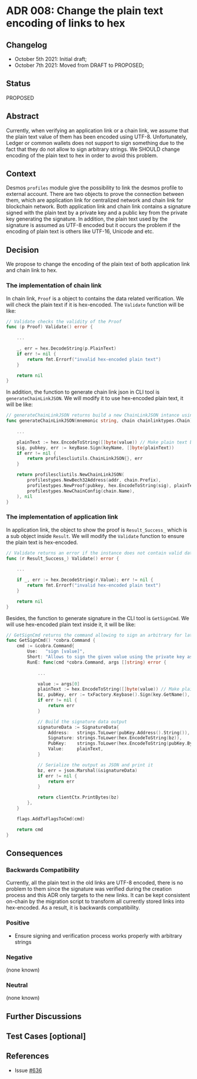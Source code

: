 # ADR 008: Change the plain text encoding of links to hex

## Changelog

- October 5th 2021: Initial draft;
- October 7th 2021: Moved from DRAFT to PROPOSED;

## Status

PROPOSED

## Abstract

Currently, when verifying an application link or a chain link, we assume that the plain text value of them has been encoded using UTF-8.
Unfortunately, Ledger or common wallets does not support to sign something due to the fact that they do not allow to sign arbitrary strings.
We SHOULD change encoding of the plain text to hex in order to avoid this problem. 

## Context

Desmos `profiles` module give the possibility to link the desmos profile to external account. There are two objects to prove 
the connection between them, which are application link for centralized network and chain link for blockchain network.
Both application link and chain link contains a signature signed with the plain text by a private key and a public key 
from the private key generating the signature. In addition, the plain text used by the signature is assumed as UTF-8 encoded 
but it occurs the problem if the encoding of plain text is others like UTF-16, Unicode and etc.

## Decision

We propose to change the encoding of the plain text of both application link and chain link to hex.

### The implementation of chain link

In chain link, `Proof` is a object to contains the data related verification. We will check the plain text if it is hex-encoded.
The `Validate` function will be like: 
```go
// Validate checks the validity of the Proof
func (p Proof) Validate() error {
    
    ...

    _, err = hex.DecodeString(p.PlainText)
    if err != nil {
        return fmt.Errorf("invalid hex-encoded plain text")
    }

	return nil
}
```
In addition, the function to generate chain link json in CLI tool is `generateChainLinkJSON`. 
We will modify it to use hex-encoded plain text, it will be like:
```go
// generateChainLinkJSON returns build a new ChainLinkJSON intance using the provided mnemonic and chain configuration
func generateChainLinkJSON(mnemonic string, chain chainlinktypes.Chain) (profilescliutils.ChainLinkJSON, error) {
	
    ...

	plainText := hex.EncodeToString([]byte(value)) // Make plain text be hex-encoded
	sig, pubkey, err := keyBase.Sign(keyName, []byte(plainText)) 
	if err != nil {
		return profilescliutils.ChainLinkJSON{}, err
	}

	return profilescliutils.NewChainLinkJSON(
		profilestypes.NewBech32Address(addr, chain.Prefix),
		profilestypes.NewProof(pubkey, hex.EncodeToString(sig), plainText),
		profilestypes.NewChainConfig(chain.Name),
	), nil
}
```

### The implementation of application link

In application link, the object to show the proof is `Result_Success_` which is a sub object inside `Result`.
We will modify the `Validate` function to ensure the plain text is hex-encoded.

```go
// Validate returns an error if the instance does not contain valid data
func (r Result_Success_) Validate() error {
	
    ...

    if _, err := hex.DecodeString(r.Value); err != nil {
        return fmt.Errorf("invalid hex-encoded plain text")
    }

	return nil
}
```

Besides, the function to generate signature in the CLI tool is `GetSignCmd`.
We will use hex-encoded plain text inside it, it will be like:
```go
// GetSignCmd returns the command allowing to sign an arbitrary for later verification
func GetSignCmd() *cobra.Command {
	cmd := &cobra.Command{
		Use:   "sign [value]",
		Short: "Allows to sign the given value using the private key associated to the address or key specified using the --from flag",
		RunE: func(cmd *cobra.Command, args []string) error {
			
            ...

			value := args[0]
            plainText := hex.EncodeToString([]byte(value)) // Make plain text be hex-encoded
			bz, pubKey, err := txFactory.Keybase().Sign(key.GetName(), []byte(plainText))
			if err != nil {
				return err
			}

			// Build the signature data output
			signatureData := SignatureData{
				Address:   strings.ToLower(pubKey.Address().String()),
				Signature: strings.ToLower(hex.EncodeToString(bz)),
				PubKey:    strings.ToLower(hex.EncodeToString(pubKey.Bytes())),
				Value:     plainText,
			}

			// Serialize the output as JSON and print it
			bz, err = json.Marshal(&signatureData)
			if err != nil {
				return err
			}

			return clientCtx.PrintBytes(bz)
		},
	}

	flags.AddTxFlagsToCmd(cmd)

	return cmd
}
```
## Consequences

### Backwards Compatibility

Currently, all the plain text in the old links are UTF-8 encoded, there is no problem to them since the signature was 
verified during the creation process and this ADR only targets to the new links. It can be kept consistent on-chain by the migration script
to transform all currently stored links into hex-encoded.
As a result, it is backwards compatibility.

### Positive

* Ensure signing and verification process works properly with arbitrary strings

### Negative

(none known)

### Neutral

(none known)

## Further Discussions

## Test Cases [optional]

## References

- Issue [#636](https://github.com/desmos-labs/desmos/issues/636)